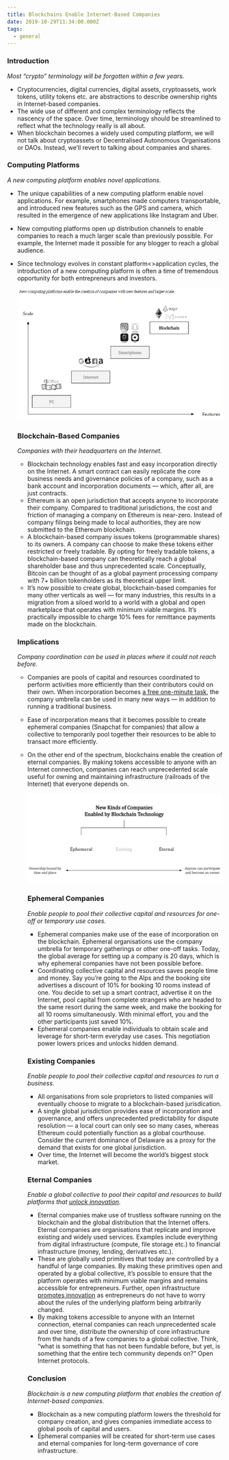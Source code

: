 ```yaml
---
title: Blockchains Enable Internet-Based Companies
date: 2019-10-29T11:34:00.000Z
tags:
  - general
---
```

### Introduction

*Most “crypto” terminology will be forgotten within a few years.*

* Cryptocurrencies, digital currencies, digital assets, cryptoassets, work tokens, utility tokens etc. are abstractions to describe ownership rights in Internet-based companies.
* The wide use of different and complex terminology reflects the nascency of the space. Over time, terminology should be streamlined to reflect what the technology really is all about.
* When blockchain becomes a widely used computing platform, we will not talk about cryptoassets or Decentralised Autonomous Organisations or DAOs. Instead, we’ll revert to talking about companies and shares.

### Computing Platforms

*A new computing platform enables novel applications.*

* The unique capabilities of a new computing platform enable novel applications. For example, smartphones made computers transportable, and introduced new features such as the GPS and camera, which resulted in the emergence of new applications like Instagram and Uber.
* New computing platforms open up distribution channels to enable companies to reach a much larger scale than previously possible. For example, the Internet made it possible for any blogger to reach a global audience.
* Since technology evolves in constant platform<>application cycles, the introduction of a new computing platform is often a time of tremendous opportunity for both entrepreneurs and investors.

  ![](/static/img/cycles.png "The reason GAFA succeeded in maintaining and increasing their scale over two platforms is because the business model (=gather user data and sell ads) never changed between the Internet and the Smartphone eras. With Blockchain, things are different as data becomes open source.")



  ### Blockchain-Based Companies

  *Companies with their headquarters on the Internet.*

  * Blockchain technology enables fast and easy incorporation directly on the Internet. A smart contract can easily replicate the core business needs and governance policies of a company, such as a bank account and incorporation documents — which, after all, are just contracts.
  * Ethereum is an open jurisdiction that accepts anyone to incorporate their company. Compared to traditional jurisdictions, the cost and friction of managing a company on Ethereum is near-zero. Instead of company filings being made to local authorities, they are now submitted to the Ethereum blockchain.
  * A blockchain-based company issues tokens (programmable shares) to its owners. A company can choose to make these tokens either restricted or freely tradable. By opting for freely tradable tokens, a blockchain-based company can theoretically reach a global shareholder base and thus unprecedented scale. Conceptually, Bitcoin can be thought of as a global payment processing company with 7+ billion tokenholders as its theoretical upper limit.
  * It’s now possible to create global, blockchain-based companies for many other verticals as well — for many industries, this results in a migration from a siloed world to a world with a global and open marketplace that operates with minimum viable margins. It’s practically impossible to charge 10% fees for remittance payments made on the blockchain.



  ### Implications

  *Company coordination can be used in places where it could not reach before.*

  * Companies are pools of capital and resources coordinated to perform activities more efficiently than their contributors could on their own. When incorporation becomes [a free one-minute task](https://aragon.org/), the company umbrella can be used in many new ways — in addition to running a traditional business.
  * Ease of incorporation means that it becomes possible to create ephemeral companies (Snapchat for companies) that allow a collective to temporarily pool together their resources to be able to transact more efficiently.
  * On the other end of the spectrum, blockchains enable the creation of eternal companies. By making tokens accessible to anyone with an Internet connection, companies can reach unprecedented scale useful for owning and maintaining infrastructure (railroads of the Internet) that everyone depends on.

    ![](/static/img/newcompanies.png "An internet-based company can be either ephemeral (Snapchat for companies) or eternal (a digital railroad incorporated).")



    ### Ephemeral Companies

    *Enable people to pool their collective capital and resources for one-off or temporary use cases.*

    * Ephemeral companies make use of the ease of incorporation on the blockchain. Ephemeral organisations use the company umbrella for temporary gatherings or other one-off tasks. Today, the global average for setting up a company is 20 days, which is why ephemeral companies have not been possible before.
    * Coordinating collective capital and resources saves people time and money. Say you’re going to the Alps and the booking site advertises a discount of 10% for booking 10 rooms instead of one. You decide to set up a smart contract, advertise it on the Internet, pool capital from complete strangers who are headed to the same resort during the same week, and make the booking for all 10 rooms simultaneously. With minimal effort, you and the other participants just saved 10%.
    * Ephemeral companies enable individuals to obtain scale and leverage for short-term everyday use cases. This negotiation power lowers prices and unlocks hidden demand.



    ### Existing Companies

    *Enable people to pool their collective capital and resources to run a business.*

    * All organisations from sole proprietors to listed companies will eventually choose to migrate to a blockchain-based jurisdication.
    * A single global jurisdiction provides ease of incorporation and governance, and offers unprecedented predictability for dispute resolution — a local court can only see so many cases, whereas Ethereum could potentially function as a global courthouse. Consider the current dominance of Delaware as a proxy for the demand that exists for one global jurisdiction.
    * Over time, the Internet will become the world’s biggest stock market.

    ### Eternal Companies

    *Enable a global collective to pool their capital and resources to build platforms that [unlock innovation](https://medium.com/@henri_43038/why-crypto-unlocks-innovation-on-the-internet-e25fcdb1f0b2).*

    * Eternal companies make use of trustless software running on the blockchain and the global distribution that the Internet offers. Eternal companies are organisations that replicate and improve existing and widely used services. Examples include everything from digital infrastructure (compute, file storage etc.) to financial infrastructure (money, lending, derivatives etc.).
    * These are globally used primitives that today are controlled by a handful of large companies. By making these primitives open and operated by a global collective, it’s possible to ensure that the platform operates with minimum viable margins and remains accessible for entrepreneurs. Further, open infrastructure [promotes innovation](https://medium.com/@henri_43038/why-crypto-unlocks-innovation-on-the-internet-e25fcdb1f0b2) as entrepreneurs do not have to worry about the rules of the underlying platform being arbitrarily changed.
    * By making tokens accessible to anyone with an Internet connection, eternal companies can reach unprecedented scale and over time, distribute the ownership of core infrastructure from the hands of a few companies to a global collective. Think, “what is something that has not been fundable before, but yet, is something that the entire tech community depends on?” Open Internet protocols.

    ### Conclusion

    *Blockchain is a new computing platform that enables the creation of Internet-based companies.*

    * Blockchain as a new computing platform lowers the threshold for company creation, and gives companies immediate access to global pools of capital and users.
    * Ephemeral companies will be created for short-term use cases and eternal companies for long-term governance of core infrastructure.